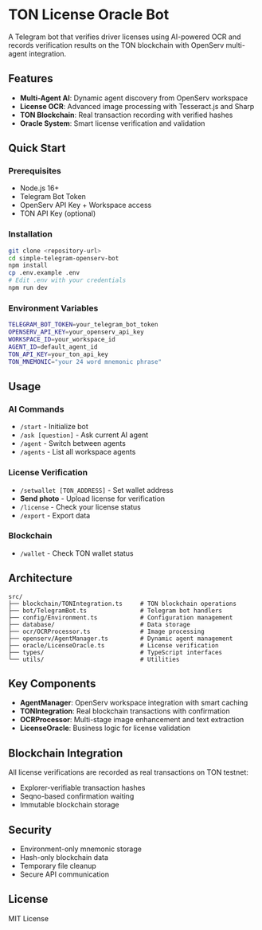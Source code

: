 # TON License Oracle Bot

A Telegram bot that verifies driver licenses using AI-powered OCR and records verification results on the TON blockchain with OpenServ multi-agent integration.

## Features

- **Multi-Agent AI**: Dynamic agent discovery from OpenServ workspace
- **License OCR**: Advanced image processing with Tesseract.js and Sharp
- **TON Blockchain**: Real transaction recording with verified hashes
- **Oracle System**: Smart license verification and validation

## Quick Start

### Prerequisites

- Node.js 16+
- Telegram Bot Token
- OpenServ API Key + Workspace access
- TON API Key (optional)

### Installation

```bash
git clone <repository-url>
cd simple-telegram-openserv-bot
npm install
cp .env.example .env
# Edit .env with your credentials
npm run dev
```

### Environment Variables

```bash
TELEGRAM_BOT_TOKEN=your_telegram_bot_token
OPENSERV_API_KEY=your_openserv_api_key
WORKSPACE_ID=your_workspace_id
AGENT_ID=default_agent_id
TON_API_KEY=your_ton_api_key
TON_MNEMONIC="your 24 word mnemonic phrase"
```

## Usage

### AI Commands

- `/start` - Initialize bot
- `/ask [question]` - Ask current AI agent
- `/agent` - Switch between agents
- `/agents` - List all workspace agents

### License Verification

- `/setwallet [TON_ADDRESS]` - Set wallet address
- **Send photo** - Upload license for verification
- `/license` - Check your license status
- `/export` - Export data

### Blockchain

- `/wallet` - Check TON wallet status

## Architecture

```
src/
├── blockchain/TONIntegration.ts     # TON blockchain operations
├── bot/TelegramBot.ts               # Telegram bot handlers
├── config/Environment.ts            # Configuration management
├── database/                        # Data storage
├── ocr/OCRProcessor.ts              # Image processing
├── openserv/AgentManager.ts         # Dynamic agent management
├── oracle/LicenseOracle.ts          # License verification
├── types/                           # TypeScript interfaces
└── utils/                           # Utilities
```

## Key Components

- **AgentManager**: OpenServ workspace integration with smart caching
- **TONIntegration**: Real blockchain transactions with confirmation
- **OCRProcessor**: Multi-stage image enhancement and text extraction
- **LicenseOracle**: Business logic for license validation

## Blockchain Integration

All license verifications are recorded as real transactions on TON testnet:

- Explorer-verifiable transaction hashes
- Seqno-based confirmation waiting
- Immutable blockchain storage

## Security

- Environment-only mnemonic storage
- Hash-only blockchain data
- Temporary file cleanup
- Secure API communication

## License

MIT License
